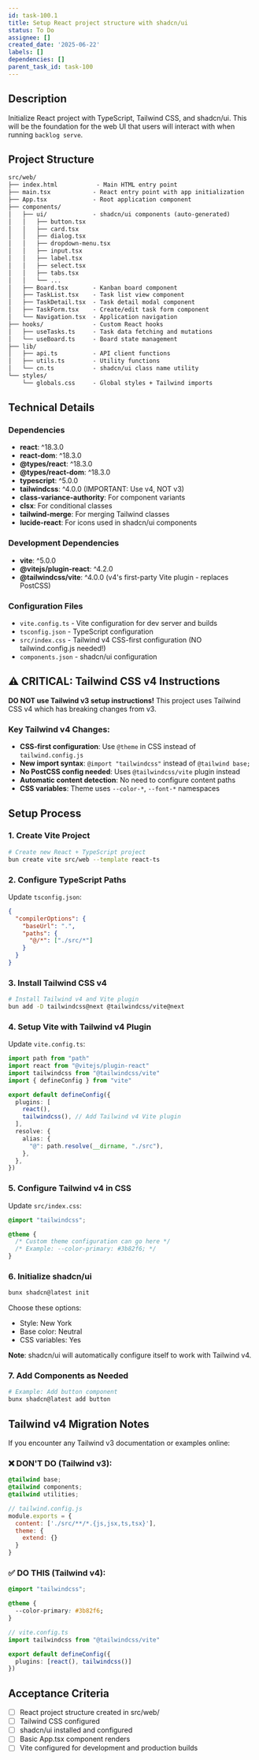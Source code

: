 ```yaml
---
id: task-100.1
title: Setup React project structure with shadcn/ui
status: To Do
assignee: []
created_date: '2025-06-22'
labels: []
dependencies: []
parent_task_id: task-100
---
```


## Description

Initialize React project with TypeScript, Tailwind CSS, and shadcn/ui. This will be the foundation for the web UI that users will interact with when running `backlog serve`.

## Project Structure

``` markdown
src/web/
├── index.html           - Main HTML entry point
├── main.tsx            - React entry point with app initialization
├── App.tsx             - Root application component
├── components/
│   ├── ui/             - shadcn/ui components (auto-generated)
│   │   ├── button.tsx
│   │   ├── card.tsx
│   │   ├── dialog.tsx
│   │   ├── dropdown-menu.tsx
│   │   ├── input.tsx
│   │   ├── label.tsx
│   │   ├── select.tsx
│   │   ├── tabs.tsx
│   │   └── ...
│   ├── Board.tsx       - Kanban board component
│   ├── TaskList.tsx    - Task list view component
│   ├── TaskDetail.tsx  - Task detail modal component
│   ├── TaskForm.tsx    - Create/edit task form component
│   └── Navigation.tsx  - Application navigation
├── hooks/              - Custom React hooks
│   ├── useTasks.ts     - Task data fetching and mutations
│   └── useBoard.ts     - Board state management
├── lib/
│   ├── api.ts          - API client functions
│   ├── utils.ts        - Utility functions
│   └── cn.ts           - shadcn/ui class name utility
└── styles/
    └── globals.css     - Global styles + Tailwind imports
```

## Technical Details

### Dependencies

- **react**: ^18.3.0
- **react-dom**: ^18.3.0
- **@types/react**: ^18.3.0
- **@types/react-dom**: ^18.3.0
- **typescript**: ^5.0.0
- **tailwindcss**: ^4.0.0 (IMPORTANT: Use v4, NOT v3)
- **class-variance-authority**: For component variants
- **clsx**: For conditional classes
- **tailwind-merge**: For merging Tailwind classes
- **lucide-react**: For icons used in shadcn/ui components

### Development Dependencies

- **vite**: ^5.0.0
- **@vitejs/plugin-react**: ^4.2.0
- **@tailwindcss/vite**: ^4.0.0 (v4's first-party Vite plugin - replaces PostCSS)

### Configuration Files
- `vite.config.ts` - Vite configuration for dev server and builds
- `tsconfig.json` - TypeScript configuration
- `src/index.css` - Tailwind v4 CSS-first configuration (NO tailwind.config.js needed!)
- `components.json` - shadcn/ui configuration

## ⚠️ CRITICAL: Tailwind CSS v4 Instructions

**DO NOT use Tailwind v3 setup instructions!** This project uses Tailwind CSS v4 which has breaking changes from v3.

### Key Tailwind v4 Changes:
- **CSS-first configuration**: Use `@theme` in CSS instead of `tailwind.config.js`
- **New import syntax**: `@import "tailwindcss"` instead of `@tailwind base;`
- **No PostCSS config needed**: Uses `@tailwindcss/vite` plugin instead
- **Automatic content detection**: No need to configure content paths
- **CSS variables**: Theme uses `--color-*`, `--font-*` namespaces

## Setup Process

### 1. Create Vite Project
```bash
# Create new React + TypeScript project
bun create vite src/web --template react-ts
```

### 2. Configure TypeScript Paths
Update `tsconfig.json`:
```json
{
  "compilerOptions": {
    "baseUrl": ".",
    "paths": {
      "@/*": ["./src/*"]
    }
  }
}
```

### 3. Install Tailwind CSS v4
```bash
# Install Tailwind v4 and Vite plugin
bun add -D tailwindcss@next @tailwindcss/vite@next
```

### 4. Setup Vite with Tailwind v4 Plugin
Update `vite.config.ts`:
```typescript
import path from "path"
import react from "@vitejs/plugin-react"
import tailwindcss from "@tailwindcss/vite"
import { defineConfig } from "vite"

export default defineConfig({
  plugins: [
    react(),
    tailwindcss(), // Add Tailwind v4 Vite plugin
  ],
  resolve: {
    alias: {
      "@": path.resolve(__dirname, "./src"),
    },
  },
})
```

### 5. Configure Tailwind v4 in CSS
Update `src/index.css`:
```css
@import "tailwindcss";

@theme {
  /* Custom theme configuration can go here */
  /* Example: --color-primary: #3b82f6; */
}
```

### 6. Initialize shadcn/ui
```bash
bunx shadcn@latest init
```

Choose these options:
- Style: New York
- Base color: Neutral
- CSS variables: Yes

**Note**: shadcn/ui will automatically configure itself to work with Tailwind v4.

### 7. Add Components as Needed
```bash
# Example: Add button component
bunx shadcn@latest add button
```

## Tailwind v4 Migration Notes

If you encounter any Tailwind v3 documentation or examples online:

### ❌ DON'T DO (Tailwind v3):
```css
@tailwind base;
@tailwind components;
@tailwind utilities;
```

```javascript
// tailwind.config.js
module.exports = {
  content: ['./src/**/*.{js,jsx,ts,tsx}'],
  theme: {
    extend: {}
  }
}
```

### ✅ DO THIS (Tailwind v4):
```css
@import "tailwindcss";

@theme {
  --color-primary: #3b82f6;
}
```

```typescript
// vite.config.ts
import tailwindcss from "@tailwindcss/vite"

export default defineConfig({
  plugins: [react(), tailwindcss()]
})
```

## Acceptance Criteria

- [ ] React project structure created in src/web/
- [ ] Tailwind CSS configured
- [ ] shadcn/ui installed and configured
- [ ] Basic App.tsx component renders
- [ ] Vite configured for development and production builds
